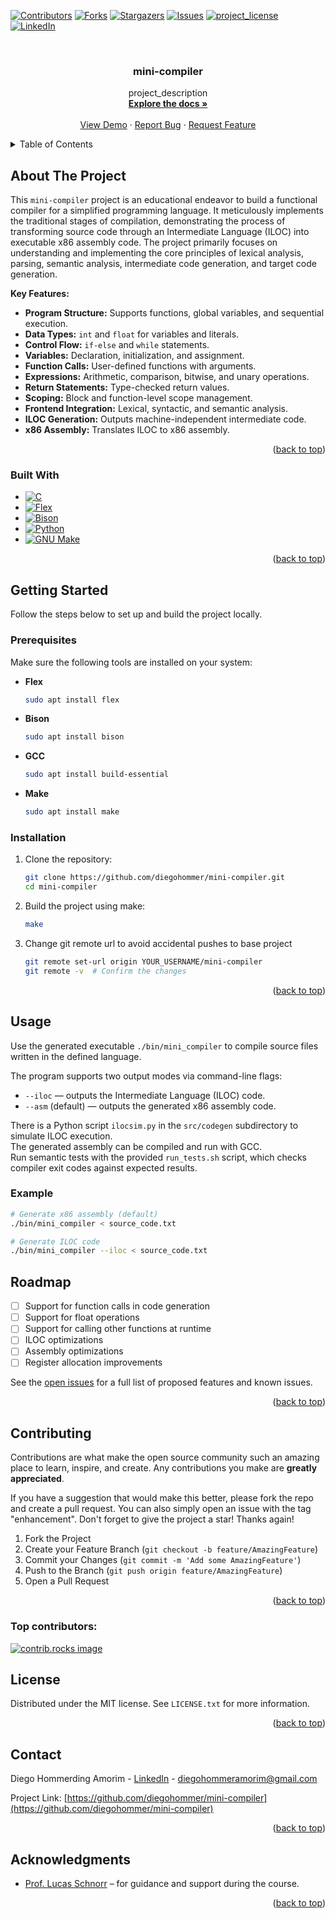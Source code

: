 <!-- Improved compatibility of back to top link: See: https://github.com/othneildrew/Best-README-Template/pull/73 -->
<a id="readme-top"></a>

<!-- PROJECT SHIELDS -->
<!--
*** I'm using markdown "reference style" links for readability.
*** Reference links are enclosed in brackets [ ] instead of parentheses ( ).
*** See the bottom of this document for the declaration of the reference variables
*** for contributors-url, forks-url, etc. This is an optional, concise syntax you may use.
*** https://www.markdownguide.org/basic-syntax/#reference-style-links
-->
[![Contributors][contributors-shield]][contributors-url]
[![Forks][forks-shield]][forks-url]
[![Stargazers][stars-shield]][stars-url]
[![Issues][issues-shield]][issues-url]
[![project_license][license-shield]][license-url]
[![LinkedIn][linkedin-shield]][linkedin-url]

<!-- PROJECT LOGO -->
<br />
<div align="center">
  <a href="https://github.com/diegohommer/mini-compiler">
  </a>

<h3 align="center">mini-compiler</h3>

  <p align="center">
    project_description
    <br />
    <a href="https://github.com/diegohommer/mini-compiler"><strong>Explore the docs »</strong></a>
    <br />
    <br />
    <a href="https://github.com/diegohommer/mini-compiler">View Demo</a>
    &middot;
    <a href="https://github.com/diegohommer/mini-compiler/issues/new?labels=bug&template=bug-report---.md">Report Bug</a>
    &middot;
    <a href="https://github.com/diegohommer/mini-compiler/issues/new?labels=enhancement&template=feature-request---.md">Request Feature</a>
  </p>
</div>

<!-- TABLE OF CONTENTS -->
<details>
  <summary>Table of Contents</summary>
  <ol>
    <li>
      <a href="#about-the-project">About The Project</a>
      <ul>
        <li><a href="#built-with">Built With</a></li>
      </ul>
    </li>
    <li>
      <a href="#getting-started">Getting Started</a>
      <ul>
        <li><a href="#prerequisites">Prerequisites</a></li>
        <li><a href="#installation">Installation</a></li>
      </ul>
    </li>
    <li><a href="#usage">Usage</a></li>
    <li><a href="#roadmap">Roadmap</a></li>
    <li><a href="#contributing">Contributing</a></li>
    <li><a href="#license">License</a></li>
    <li><a href="#contact">Contact</a></li>
    <li><a href="#acknowledgments">Acknowledgments</a></li>
  </ol>
</details>



<!-- ABOUT THE PROJECT -->
## About The Project

<!-- [![Product Name Screen Shot][product-screenshot]](https://example.com) -->
This `mini-compiler` project is an educational endeavor to build a functional compiler for a simplified programming language. It meticulously implements the traditional stages of compilation, demonstrating the process of transforming source code through an Intermediate Language (ILOC) into executable x86 assembly code. The project primarily focuses on understanding and implementing the core principles of lexical analysis, parsing, semantic analysis, intermediate code generation, and target code generation.

**Key Features:**

- **Program Structure:** Supports functions, global variables, and sequential execution.
- **Data Types:** `int` and `float` for variables and literals.
- **Control Flow:** `if-else` and `while` statements.
- **Variables:** Declaration, initialization, and assignment.
- **Function Calls:** User-defined functions with arguments.
- **Expressions:** Arithmetic, comparison, bitwise, and unary operations.
- **Return Statements:** Type-checked return values.
- **Scoping:** Block and function-level scope management.
- **Frontend Integration:** Lexical, syntactic, and semantic analysis.
- **ILOC Generation:** Outputs machine-independent intermediate code.
- **x86 Assembly:** Translates ILOC to x86 assembly.

<p align="right">(<a href="#readme-top">back to top</a>)</p>

### Built With
* [![C][C-shield]][C-url]
* [![Flex][Flex-shield]][Flex-url]
* [![Bison][Bison-shield]][Bison-url]
* [![Python][Python-shield]][Python-url]
* [![GNU Make][Make-shield]][Make-url]
<p align="right">(<a href="#readme-top">back to top</a>)</p>



<!-- GETTING STARTED -->
## Getting Started

Follow the steps below to set up and build the project locally.

### Prerequisites

Make sure the following tools are installed on your system:

* **Flex**
  ```sh
  sudo apt install flex
  ```
* **Bison**
  ```sh
  sudo apt install bison
  ```
* **GCC**
  ```sh
  sudo apt install build-essential
  ```
* **Make**
  ```sh
  sudo apt install make
  ```

### Installation

1. Clone the repository:
   ```sh
   git clone https://github.com/diegohommer/mini-compiler.git
   cd mini-compiler
   ```
2. Build the project using make:
   ```sh
   make
   ```
3. Change git remote url to avoid accidental pushes to base project
   ```sh
   git remote set-url origin YOUR_USERNAME/mini-compiler
   git remote -v  # Confirm the changes
   ```

<p align="right">(<a href="#readme-top">back to top</a>)</p>



<!-- USAGE EXAMPLES -->
## Usage

Use the generated executable `./bin/mini_compiler` to compile source files written in the defined language.

The program supports two output modes via command-line flags:

- `--iloc` — outputs the Intermediate Language (ILOC) code.
- `--asm` (default) — outputs the generated x86 assembly code.

There is a Python script `ilocsim.py` in the `src/codegen` subdirectory to simulate ILOC execution.  
The generated assembly can be compiled and run with GCC.  
Run semantic tests with the provided `run_tests.sh` script, which checks compiler exit codes against expected results.

### Example

```sh
# Generate x86 assembly (default)
./bin/mini_compiler < source_code.txt

# Generate ILOC code
./bin/mini_compiler --iloc < source_code.txt
```


<!-- ROADMAP -->
## Roadmap

- [ ] Support for function calls in code generation  
- [ ] Support for float operations  
- [ ] Support for calling other functions at runtime  
- [ ] ILOC optimizations  
- [ ] Assembly optimizations  
- [ ] Register allocation improvements  

See the [open issues](https://github.com/diegohommer/mini-compiler/issues) for a full list of proposed features and known issues.

<p align="right">(<a href="#readme-top">back to top</a>)</p>



<!-- CONTRIBUTING -->
## Contributing

Contributions are what make the open source community such an amazing place to learn, inspire, and create. Any contributions you make are **greatly appreciated**.

If you have a suggestion that would make this better, please fork the repo and create a pull request. You can also simply open an issue with the tag "enhancement".
Don't forget to give the project a star! Thanks again!

1. Fork the Project
2. Create your Feature Branch (`git checkout -b feature/AmazingFeature`)
3. Commit your Changes (`git commit -m 'Add some AmazingFeature'`)
4. Push to the Branch (`git push origin feature/AmazingFeature`)
5. Open a Pull Request

<p align="right">(<a href="#readme-top">back to top</a>)</p>

### Top contributors:

<a href="https://github.com/diegohommer/mini-compiler/graphs/contributors">
  <img src="https://contrib.rocks/image?repo=diegohommer/mini-compiler" alt="contrib.rocks image" />
</a>



<!-- LICENSE -->
## License

Distributed under the MIT license. See `LICENSE.txt` for more information.

<p align="right">(<a href="#readme-top">back to top</a>)</p>



<!-- CONTACT -->
## Contact

Diego Hommerding Amorim - [LinkedIn](https://www.linkedin.com/in/diegohommer) - diegohommeramorim@gmail.com

Project Link: [https://github.com/diegohommer/mini-compiler](https://github.com/diegohommer/mini-compiler)

<p align="right">(<a href="#readme-top">back to top</a>)</p>



<!-- ACKNOWLEDGMENTS -->
## Acknowledgments

* [Prof. Lucas Schnorr](https://github.com/schnorr) – for guidance and support during the course.

<p align="right">(<a href="#readme-top">back to top</a>)</p>



<!-- MARKDOWN LINKS & IMAGES -->
<!-- https://www.markdownguide.org/basic-syntax/#reference-style-links -->
[contributors-shield]: https://img.shields.io/github/contributors/diegohommer/mini-compiler.svg?style=for-the-badge
[contributors-url]: https://github.com/diegohommer/mini-compiler/graphs/contributors
[forks-shield]: https://img.shields.io/github/forks/diegohommer/mini-compiler.svg?style=for-the-badge
[forks-url]: https://github.com/diegohommer/mini-compiler/network/members
[stars-shield]: https://img.shields.io/github/stars/diegohommer/mini-compiler.svg?style=for-the-badge
[stars-url]: https://github.com/diegohommer/mini-compiler/stargazers
[issues-shield]: https://img.shields.io/github/issues/diegohommer/mini-compiler.svg?style=for-the-badge
[issues-url]: https://github.com/diegohommer/mini-compiler/issues
[license-shield]: https://img.shields.io/github/license/diegohommer/mini-compiler.svg?style=for-the-badge
[license-url]: https://github.com/diegohommer/mini-compiler/blob/master/LICENSE.txt
[linkedin-shield]: https://img.shields.io/badge/-LinkedIn-black.svg?style=for-the-badge&logo=linkedin&colorB=555
[linkedin-url]: https://linkedin.com/in/diegohommer
[C-shield]: https://img.shields.io/badge/C-00599C?style=for-the-badge&logo=c&logoColor=white
[C-url]: https://en.wikipedia.org/wiki/C_(programming_language)
[Flex-shield]: https://img.shields.io/badge/Flex-orange?style=for-the-badge&logoColor=white
[Flex-url]: https://github.com/westes/flex
[Bison-shield]: https://img.shields.io/badge/Bison-8B0000?style=for-the-badge&logoColor=white
[Bison-url]: https://www.gnu.org/software/bison/
[Python-shield]: https://img.shields.io/badge/Python-3776AB?style=for-the-badge&logo=python&logoColor=white
[Python-url]: https://www.python.org/
[Make-shield]: https://img.shields.io/badge/GNU%20Make-467008?style=for-the-badge&logo=gnuemacs&logoColor=white
[Make-url]: https://www.gnu.org/software/make/
